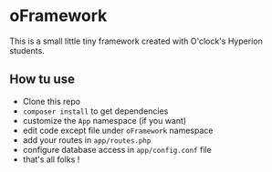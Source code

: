 # oFramework

This is a small little tiny framework created with O'clock's Hyperion students.

## How tu use

- Clone this repo
- `composer install` to get dependencies
- customize the `App` namespace (if you want)
- edit code except file under `oFramework` namespace
- add your routes in `app/routes.php`
- configure database access in `app/config.conf` file
- that's all folks !
